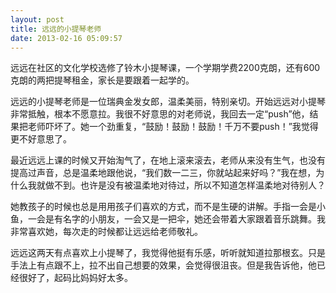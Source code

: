 ```yaml
---
layout: post
title: 远远的小提琴老师
date: 2013-02-16 05:09:57
---
```




远远在社区的文化学校选修了铃木小提琴课，一个学期学费2200克朗，还有600克朗的两把提琴租金，家长是要跟着一起学的。


远远的小提琴老师是一位瑞典金发女郎，温柔美丽，特别亲切。开始远远对小提琴非常抵触，根本不愿意拉。我很不好意思的对老师说，我回去一定“push”他，结果把老师吓坏了。她一个劲重复，“鼓励！鼓励！鼓励！千万不要push！”我觉得更不好意思了。


最近远远上课的时候又开始淘气了，在地上滚来滚去，老师从来没有生气，也没有提高过声音，总是温柔地跟他说，“我们数一二三，你就站起来好吗？”我在想，为什么我就做不到。也许是没有被温柔地对待过，所以不知道怎样温柔地对待别人？


她教孩子的时候也总是用用孩子们喜欢的方式，而不是生硬的讲解。手指一会是小鱼，一会是有名字的小朋友，一会又是一把伞，她还会带着大家跟着音乐跳舞。我非常喜欢她，每次走的时候都让远远给老师敬礼。


远远这两天有点喜欢上小提琴了，我觉得他挺有乐感，听听就知道拉那根玄。只是手法上有点跟不上，拉不出自己想要的效果，会觉得很沮丧。但是我告诉他，他已经很好了，起码比妈妈好太多。


